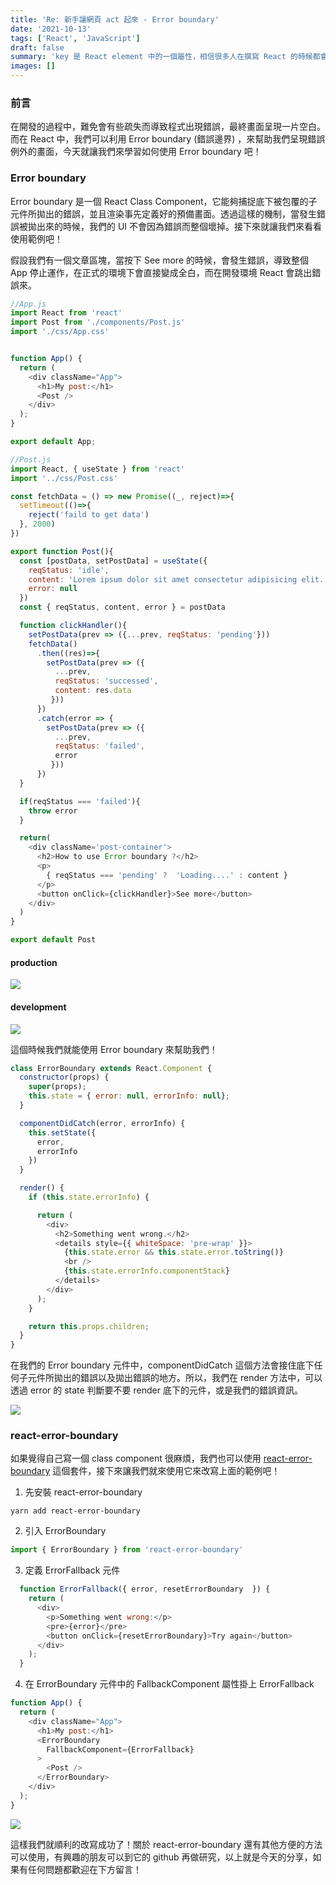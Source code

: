 ```yaml
---
title: 'Re: 新手讓網頁 act 起來 - Error boundary'
date: '2021-10-13'
tags: ['React', 'JavaScript']
draft: false
summary: 'key 是 React element 中的一個屬性，相信很多人在撰寫 React 的時候都會遇到沒有給 key 的錯誤訊息。究竟為什麼會有這個錯誤訊息呢？ 就讓我們來一起來了解 key 的基本概念吧！'
images: []
---
```

### 前言
在開發的過程中，難免會有些疏失而導致程式出現錯誤，最終畫面呈現一片空白。而在 React 中，我們可以利用 Error boundary (錯誤邊界) ，來幫助我們呈現錯誤例外的畫面，今天就讓我們來學習如何使用 Error boundary 吧！

### Error boundary

Error boundary 是一個 React Class Component，它能夠捕捉底下被包覆的子元件所拋出的錯誤，並且渲染事先定義好的預備畫面。透過這樣的機制，當發生錯誤被拋出來的時候，我們的 UI 不會因為錯誤而整個壞掉。接下來就讓我們來看看使用範例吧！

假設我們有一個文章區塊，當按下 See more 的時候，會發生錯誤，導致整個 App 停止運作，在正式的環境下會直接變成全白，而在開發環境 React 會跳出錯誤來。

```javascript
//App.js
import React from 'react'
import Post from './components/Post.js'
import './css/App.css'


function App() {
  return (
    <div className="App">
      <h1>My post:</h1>
      <Post />
    </div>
  );
}

export default App;
```

```javascript
//Post.js
import React, { useState } from 'react'
import '../css/Post.css'

const fetchData = () => new Promise((_, reject)=>{
  setTimeout(()=>{
    reject('faild to get data')
  }, 2000)
})

export function Post(){
  const [postData, setPostData] = useState({
    reqStatus: 'idle',
    content: 'Lorem ipsum dolor sit amet consectetur adipisicing elit. Iste facilis voluptas quis possimus reiciendis ducimus ab est quo nisi hic cumque officia dicta magni harum, ipsa accusantium eum culpa vel!...',
    error: null
  })
  const { reqStatus, content, error } = postData

  function clickHandler(){
    setPostData(prev => ({...prev, reqStatus: 'pending'}))
    fetchData()
      .then((res)=>{
        setPostData(prev => ({
          ...prev,
          reqStatus: 'successed',
          content: res.data
         }))
      })
      .catch(error => {
        setPostData(prev => ({
          ...prev,
          reqStatus: 'failed',
          error
         }))
      })
  }

  if(reqStatus === 'failed'){
    throw error
  }

  return(
    <div className='post-container'>
      <h2>How to use Error boundary ?</h2>
      <p>
        { reqStatus === 'pending' ?  'Loading....' : content }
      </p>
      <button onClick={clickHandler}>See more</button>
    </div>
  )
}

export default Post

```
#### production

![](https://i.imgur.com/OSNmfOD.gif)

#### development

![](https://i.imgur.com/bbhIkdA.gif)


這個時候我們就能使用 Error boundary 來幫助我們！

```javascript
class ErrorBoundary extends React.Component {
  constructor(props) {
    super(props);
    this.state = { error: null, errorInfo: null};
  }

  componentDidCatch(error, errorInfo) {
    this.setState({
      error,
      errorInfo
    })
  }

  render() {
    if (this.state.errorInfo) {

      return (
        <div>
          <h2>Something went wrong.</h2>
          <details style={{ whiteSpace: 'pre-wrap' }}>
            {this.state.error && this.state.error.toString()}
            <br />
            {this.state.errorInfo.componentStack}
          </details>
        </div>
      );
    }

    return this.props.children;
  }
}

```
在我們的 Error boundary 元件中，componentDidCatch 這個方法會接住底下任何子元件所拋出的錯誤以及拋出錯誤的地方。所以，我們在 render 方法中，可以透過 error 的 state 判斷要不要 render 底下的元件，或是我們的錯誤資訊。

![](https://i.imgur.com/KM0K8Et.gif)


### react-error-boundary

如果覺得自己寫一個 class component 很麻煩，我們也可以使用 [react-error-boundary](https://github.com/bvaughn/react-error-boundary) 這個套件，接下來讓我們就來使用它來改寫上面的範例吧！

1. 先安裝 react-error-boundary

```shell
yarn add react-error-boundary
```

2. 引入 ErrorBoundary

```javascript
import { ErrorBoundary } from 'react-error-boundary'
```

3. 定義 ErrorFallback 元件

```javascript
  function ErrorFallback({ error, resetErrorBoundary  }) {
    return (
      <div>
        <p>Something went wrong:</p>
        <pre>{error}</pre>
        <button onClick={resetErrorBoundary}>Try again</button>
      </div>
    );
  }
```

4.  在 ErrorBoundary 元件中的 FallbackComponent 屬性掛上 ErrorFallback
```javascript
function App() {
  return (
    <div className="App">
      <h1>My post:</h1>
      <ErrorBoundary
        FallbackComponent={ErrorFallback}
      >
        <Post />
      </ErrorBoundary>
    </div>
  );
}
```

![](https://i.imgur.com/dMnAzGy.gif)

這樣我們就順利的改寫成功了！關於 react-error-boundary 還有其他方便的方法可以使用，有興趣的朋友可以到它的 github 再做研究，以上就是今天的分享，如果有任何問題都歡迎在下方留言！

